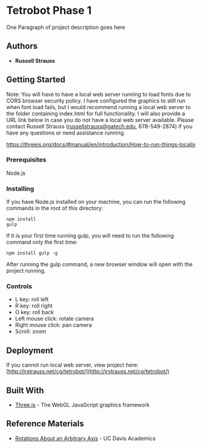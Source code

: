 # Tetrobot Phase 1

One Paragraph of project description goes here

## Authors

* **Russell Strauss**

## Getting Started

Note: You will have to have a local web server running to load fonts due to CORS browser security policy. I have configured the graphics to still
run when font load fails, but I would recommend running a local web server to the folder containing index.html for full functionality. I will also provide a URL
link below in case you do not have a local web server available. Please contact Russell Strauss (russellstrauss@gatech.edu, 678-549-2874) if you have any questions or
need assistance running.

https://threejs.org/docs/#manual/en/introduction/How-to-run-things-locally

### Prerequisites

Node.js

### Installing

If you have Node.js installed on your machine, you can run the following commands in the root of this directory:

```
npm install
gulp
```

If it is your first time running gulp, you will need to run the following command only the first time:

```
npm install gulp -g
```

After running the gulp command, a new browser window will open with the project running.

### Controls

* L key: roll left
* R key: roll right
* O key: roll back
* Left mouse click: rotate camera
* Right mouse click: pan camera
* Scroll: zoom

## Deployment

If you cannot run local web server, view project here: [http://jrstrauss.net/cg/tetrobot/](http://jrstrauss.net/cg/tetrobot/)

## Built With

* [Three.js](https://threejs.org/) - The WebGL JavaScript graphics framework

## Reference Materials

* [Rotations About an Arbitrary Axis](https://www.youtube.com/watch?v=gRVxv8kWl0Q&t=1224s) - UC Davis Academics
